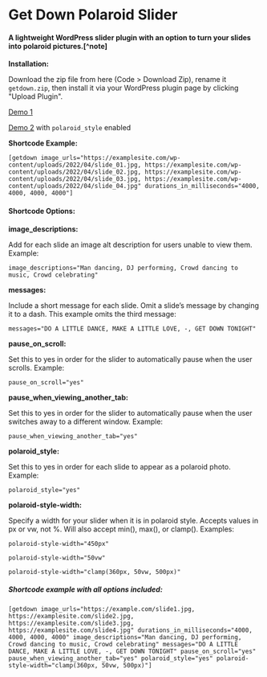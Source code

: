 # Get Down Polaroid Slider

#### A lightweight WordPress slider plugin with an option to turn your slides into polaroid pictures.[^note]

**Installation:**

Download the zip file from here (Code > Download Zip), rename it `getdown.zip`, then install it via your WordPress plugin page by clicking "Upload Plugin".

[Demo 1](https://davidpottercodes.com/getdown)

[Demo 2](https://davidpottercodes.com/getdown/polaroid-style/) with `polaroid_style` enabled

**Shortcode Example:**

```
[getdown image_urls="https://examplesite.com/wp-content/uploads/2022/04/slide_01.jpg, https://examplesite.com/wp-content/uploads/2022/04/slide_02.jpg, https://examplesite.com/wp-content/uploads/2022/04/slide_03.jpg, https://examplesite.com/wp-content/uploads/2022/04/slide_04.jpg" durations_in_milliseconds="4000, 4000, 4000, 4000"]
```

#### Shortcode Options:

**image_descriptions:**

Add for each slide an image alt description for users unable to view them. Example:

```
image_descriptions="Man dancing, DJ performing, Crowd dancing to music, Crowd celebrating"
```

**messages:**

Include a short message for each slide. Omit a slide’s message by changing it to a dash. This example omits the third message:

```
messages="DO A LITTLE DANCE, MAKE A LITTLE LOVE, -, GET DOWN TONIGHT"
```

**pause_on_scroll:**

Set this to yes in order for the slider to automatically pause when the user scrolls. Example:

```
pause_on_scroll="yes"
```

**pause_when_viewing_another_tab:**

Set this to yes in order for the slider to automatically pause when the user switches away to a different window. Example:

```
pause_when_viewing_another_tab="yes"
```

**polaroid_style:**

Set this to yes in order for each slide to appear as a polaroid photo. Example:

```
polaroid_style="yes"
```

**polaroid-style-width:**

Specify a width for your slider when it is in polaroid style. Accepts values in px or vw, not %. Will also accept min(), max(), or clamp(). Examples:

```
polaroid-style-width="450px"
```

```
polaroid-style-width="50vw"
```

```
polaroid-style-width="clamp(360px, 50vw, 500px)"
```

##### Shortcode example with all options included:

```
[getdown image_urls="https://example.com/slide1.jpg, https://examplesite.com/slide2.jpg, https://examplesite.com/slide3.jpg, https://examplesite.com/slide4.jpg" durations_in_milliseconds="4000, 4000, 4000, 4000" image_descriptions="Man dancing, DJ performing, Crowd dancing to music, Crowd celebrating" messages="DO A LITTLE DANCE, MAKE A LITTLE LOVE, -, GET DOWN TONIGHT" pause_on_scroll="yes" pause_when_viewing_another_tab="yes" polaroid_style="yes" polaroid-style-width="clamp(360px, 50vw, 500px)"]
```
